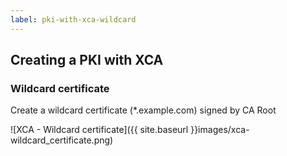 ```yaml
---
label: pki-with-xca-wildcard
---
```

## Creating a PKI with XCA

### Wildcard certificate

Create a wildcard certificate (*.example.com) signed by CA Root

![XCA - Wildcard certificate]({{ site.baseurl }}images/xca-wildcard_certificate.png)

